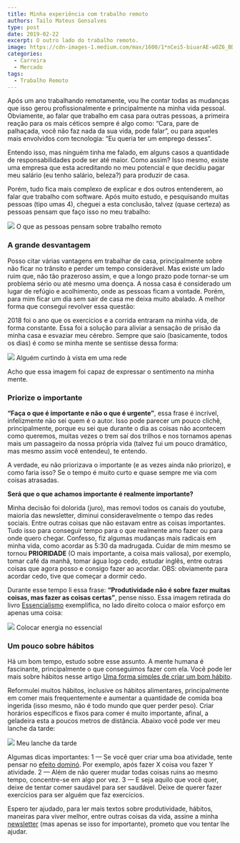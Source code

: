 ```yaml
---
title: Minha experiência com trabalho remoto
authors: Tailo Mateus Gonsalves
type: post
date: 2019-02-22
excerpt: O outro lado do trabalho remoto.
image: https://cdn-images-1.medium.com/max/1600/1*nCei5-biuarAE-wOZ6_BDQ.jpeg
categories:
  - Carreira
  - Mercado
tags:
  - Trabalho Remoto
---
```


Após um ano trabalhando remotamente, vou lhe contar todas as mudanças que isso gerou profissionalmente e principalmente na minha vida pessoal. Obviamente, ao falar que trabalho em casa para outras pessoas, a primeira reação para os mais céticos sempre é algo como: “Cara, pare de palhaçada, você não faz nada da sua vida, pode falar”, ou para aqueles mais envolvidos com tecnologia: “Eu queria ter um emprego desses”. 

Entendo isso, mas ninguém tinha me falado, em alguns casos a quantidade de responsabilidades pode ser até maior. Como assim? Isso mesmo, existe uma empresa que esta acreditando no meu potencial e que decidiu pagar meu salário (eu tenho salário, beleza?) para produzir de casa.

Porém, tudo fica mais complexo de explicar e dos outros entenderem, ao falar que trabalho com software. Após muito estudo, e pesquisando muitas pessoas (tipo umas 4), cheguei a esta conclusão, talvez (quase certeza) as pessoas pensam que faço isso no meu trabalho:

![](https://cdn-images-1.medium.com/max/800/1*9fdYtWewhWbCNtL9Ui3j5A.png) <span class="figcaption_hack">O que as pessoas pensam sobre trabalho remoto</span>

### A grande desvantagem

Posso citar várias vantagens em trabalhar de casa, principalmente sobre não ficar no trânsito e perder um tempo considerável. Mas existe um lado ruim que, não tão prazeroso assim, e que a longo prazo pode tornar-se um problema sério ou até mesmo uma doença. A nossa casa é considerado um lugar de refúgio e acolhimento, onde as pessoas ficam a vontade. Porém, para mim ficar um dia sem sair de casa me deixa muito abalado. A melhor forma que consegui revolver essa questão:

2018 foi o ano que os exercícios e a corrida entraram na minha vida, de forma constante. Essa foi a solução para aliviar a sensação de prisão da minha casa e esvaziar meu cérebro. Sempre que saio (basicamente, todos os dias) é como se minha mente se sentisse dessa forma:

![](https://cdn-images-1.medium.com/max/800/0*gxIW0g8tLr3nKnGt.jpg) <span class="figcaption_hack">Alguém curtindo à vista em uma rede</span>

Acho que essa imagem foi capaz de expressar o sentimento na minha mente. 

### Priorize o importante

**“Faça o que é importante e não o que é urgente”**, essa frase é incrível, infelizmente não sei quem é o autor. Isso pode parecer um pouco clichê, principalmente, porque eu sei que durante o dia as coisas não acontecem como queremos, muitas vezes o trem saí dos trilhos e nos tornamos apenas mais um passageiro da nossa própria vida (talvez fui um pouco dramático, mas mesmo assim você entendeu), te entendo. 

A verdade, eu não priorizava o importante (e as vezes ainda não priorizo), e como faria isso? Se o tempo é muito curto e quase sempre me via com coisas atrasadas.

**Será que o que achamos importante é realmente importante?**

Minha decisão foi dolorida (juro), mas removi todos os canais do youtube, maioria das newsletter, diminui consideravelmente o tempo das redes sociais. Entre outras coisas que não estavam entre as coisas importantes. Tudo isso para conseguir tempo para o que realmente amo fazer ou para onde quero chegar. Confesso, fiz algumas mudanças mais radicais em minha vida, como acordar as 5:30 da madrugada. Cuidar de mim mesmo se tornou **PRIORIDADE** (O mais importante, a coisa mais valiosa), por exemplo, tomar café da manhã, tomar água logo cedo, estudar inglês, entre outras coisas que agora posso e consigo fazer ao acordar. OBS: obviamente para acordar cedo, tive que começar a dormir cedo.

Durante esse tempo li essa frase: **“Produtividade não é sobre fazer muitas coisas, mas fazer as coisas certas”**, pense nisso. Essa imagem retirada do livro [Essencialismo](https://www.goodreads.com/book/show/18077875-essentialism) exemplifica, no lado direito coloca o maior esforço em apenas uma coisa:

![](https://cdn-images-1.medium.com/max/800/0*OStNax37ZHE5pVrx) <span class="figcaption_hack">Colocar energia no essencial</span>

### Um pouco sobre hábitos

Há um bom tempo, estudo sobre esse assunto. A mente humana é fascinante, principalmente o que conseguimos fazer com ela. Você pode ler mais sobre hábitos nesse artigo [Uma forma simples de criar um bom hábito](https://tableless.com.br/uma-forma-simples-de-criar-um-bom-habito/). 

Reformulei muitos hábitos, inclusive os hábitos alimentares, principalmente em comer mais frequentemente e aumentar a quantidade de comida boa ingerida (isso mesmo, não é todo mundo que quer perder peso). Criar horários específicos e fixos para comer é muito importante, afinal, a geladeira esta a poucos metros de distância. Abaixo você pode ver meu lanche da tarde:

![](https://cdn-images-1.medium.com/max/800/1*oDd1vO0VxyvxOcymcgLwiA.png) <span class="figcaption_hack">Meu lanche da tarde</span>

Algumas dicas importantes: 1 — Se você quer criar uma boa atividade, tente pensar no [efeito dominó](https://jamesclear.com/domino-effect). Por exemplo, após fazer X coisa vou fazer Y atividade. 2 — Além de não querer mudar todas coisas ruins ao mesmo tempo, concentre-se em algo por vez. 3 — E seja aquilo que você quer, deixe de tentar comer saudável para ser saudável. Deixe de querer fazer exercícios para ser alguém que faz exercícios. 

Espero ter ajudado, para ler mais textos sobre produtividade, hábitos, maneiras para viver melhor, entre outras coisas da vida, assine a minha [newsletter](https://tinyletter.com/tailo) (mas apenas se isso for importante), prometo que vou tentar lhe ajudar.
